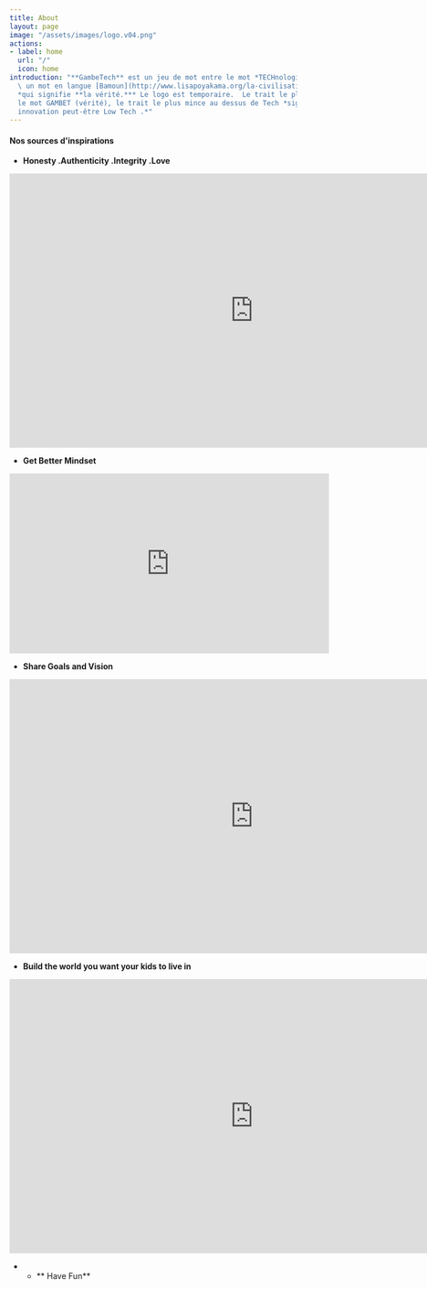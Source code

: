 ```yaml
---
title: About
layout: page
image: "/assets/images/logo.v04.png"
actions:
- label: home
  url: "/"
  icon: home
introduction: "**GambeTech** est un jeu de mot entre le mot *TECHnologie* et  *nGAMBEKET*
  \ un mot en langue [Bamoun](http://www.lisapoyakama.org/la-civilisation-bamoun/)
  *qui signifie **la vérité.*** Le logo est temporaire.  Le trait le plus gros souligne
  le mot GAMBET (vérité), le trait le plus mince au dessus de Tech *signifie qu'une
  innovation peut-être Low Tech .*"
---
```


#### Nos sources d'inspirations

*  **Honesty .Authenticity .Integrity .Love**
<iframe width="854" height="480" src="https://embed.ted.com/talks/lang/fr/julian_treasure_how_to_speak_so_that_people_want_to_listen" frameborder="0" scrolling="no" allowfullscreen></iframe>

*  **Get Better Mindset**
<iframe width="560" height="315" src="https://www.youtube.com/embed/QXN35r2_20s?rel=0&amp;start=113" frameborder="0" allow="autoplay; encrypted-media" allowfullscreen></iframe>

*  **Share Goals and Vision**
<iframe width="854" height="480"  src="https://embed.ted.com/talks/lang/en/john_doerr_why_the_secret_to_success_is_setting_the_right_goals"  frameborder="0" scrolling="no" allowfullscreen></iframe>

*  **Build the world you want your kids to live in**
<iframe width="854" height="480" src="https://embed.ted.com/talks/lang/en/brett_hennig_what_if_we_replaced_politicians_with_randomly_selected_people"  frameborder="0" scrolling="no" allowfullscreen></iframe>

* * ** Have Fun**